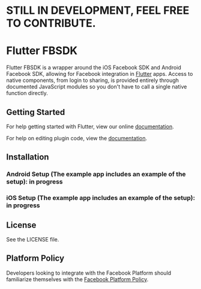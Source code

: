 # STILL IN DEVELOPMENT, FEEL FREE TO CONTRIBUTE.

# Flutter FBSDK
Flutter FBSDK is a wrapper around the iOS Facebook SDK and Android Facebook SDK, allowing for Facebook integration in [Flutter](https://flutter.io/) apps. Access to native components, from login to sharing, is provided entirely through documented JavaScript modules so you don't have to call a single native function directly.

## Getting Started
For help getting started with Flutter, view our online
[documentation](http://flutter.io/).

For help on editing plugin code, view the [documentation](https://flutter.io/platform-plugins/#edit-code).

## Installation
### Android Setup (The example app includes an example of the setup): in progress

### iOS Setup (The example app includes an example of the setup): in progress

## License
See the LICENSE file.

## Platform Policy
Developers looking to integrate with the Facebook Platform should familiarize themselves with the [Facebook Platform Policy](https://developers.facebook.com/policy/).
